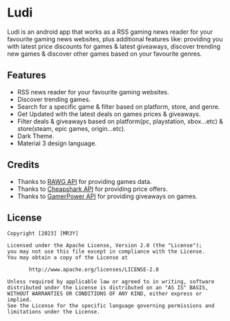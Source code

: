 # Ludi
Ludi is an android app that works as a RSS gaming news reader for your favourite gaming news websites, plus
additional features like: providing you with latest price discounts for games & latest giveaways, discover
trending new games & discover other games based on your favourite genres.

## Features
- RSS news reader for your favourite gaming websites.
- Discover trending games.
- Search for a specific game & filter based on platform, store, and genre.
- Get Updated with the latest deals on games prices & giveaways.
- Filter deals & giveaways based on platform(pc, playstation, xbox...etc) & store(steam, epic games, origin...etc).
- Dark Theme.
- Material 3 design language.

## Credits
- Thanks to [RAWG API](https://rawg.io/apidocs) for providing games data.
- Thanks to [Cheapshark API](https://apidocs.cheapshark.com/) for providing price offers.
- Thanks to [GamerPower API](https://www.gamerpower.com/api-read) for providing giveaways on games.

## License
```
Copyright [2023] [MR3Y]

Licensed under the Apache License, Version 2.0 (the "License");
you may not use this file except in compliance with the License.
You may obtain a copy of the License at

       http://www.apache.org/licenses/LICENSE-2.0

Unless required by applicable law or agreed to in writing, software
distributed under the License is distributed on an "AS IS" BASIS,
WITHOUT WARRANTIES OR CONDITIONS OF ANY KIND, either express or implied.
See the License for the specific language governing permissions and
limitations under the License.
```

